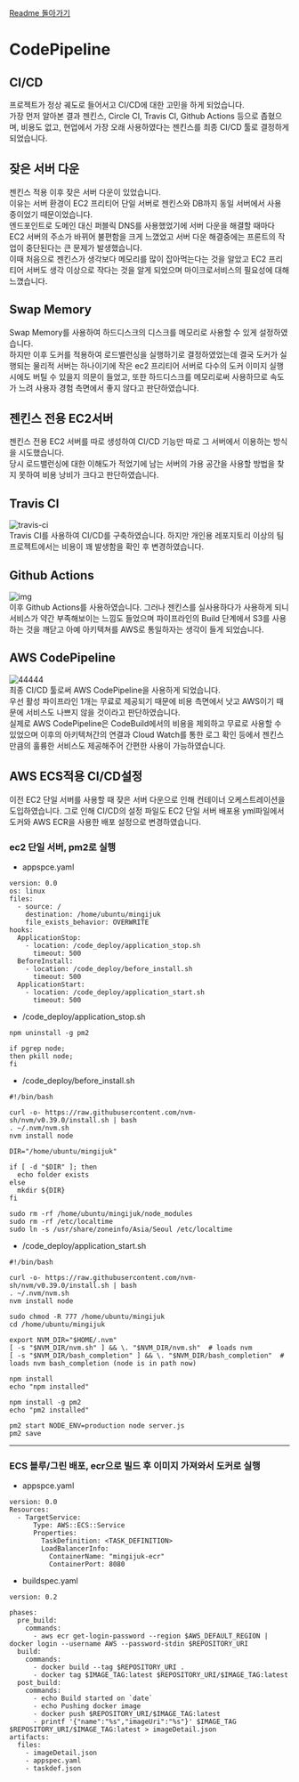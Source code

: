 [Readme 돌아가기](https://github.com/hanghae99-team6-actualProject/backend)  

# CodePipeline

## CI/CD
프로젝트가 정상 궤도로 들어서고 CI/CD에 대한 고민을 하게 되었습니다.  
가장 먼저 알아본 결과 젠킨스, Circle CI, Travis CI, Github Actions 등으로 좁혔으며, 비용도 없고, 현업에서 가장 오래 사용하였다는 젠킨스를 최종 CI/CD 툴로 결정하게 되었습니다.  

## 잦은 서버 다운
젠킨스 적용 이후 잦은 서버 다운이 있었습니다.  
이유는 서버 환경이 EC2 프리티어 단일 서버로 젠킨스와 DB까지 동일 서버에서 사용 중이었기 때문이었습니다.   
엔드포인트로 도메인 대신 퍼블릭 DNS를 사용했었기에 서버 다운을 해결할 때마다 EC2 서버의 주소가 바뀌어 불편함을 크게 느꼈었고 서버 다운 해결중에는 프론트의 작업이 중단된다는 큰 문제가 발생했습니다.  
이때 처음으로 젠킨스가 생각보다 메모리를 많이 잡아먹는다는 것을 알았고 EC2 프리티어 서버도 생각 이상으로 작다는 것을 알게 되었으며 마이크로서비스의 필요성에 대해 느꼈습니다.  

## Swap Memory
Swap Memory를 사용하여 하드디스크의 디스크를 메모리로 사용할 수 있게 설정하였습니다.  
하지만 이후 도커를 적용하여 로드밸런싱을 실행하기로 결정하였었는데 결국 도커가 실행되는 물리적 서버는 하나이기에 작은 ec2 프리티어 서버로 다수의 도커 이미지 실행시에도 버틸 수 있을지 의문이 들었고, 또한 하드디스크를 메모리로써 사용하므로 속도가 느려 사용자 경험 측면에서 좋지 않다고 판단하였습니다.

## 젠킨스 전용 EC2서버
젠킨스 전용 EC2 서버를 따로 생성하여 CI/CD 기능만 따로 그 서버에서 이용하는 방식을 시도했습니다.  
당시 로드밸런싱에 대한 이해도가 적었기에 남는 서버의 가용 공간을 사용할 방법을 찾지 못하여 비용 낭비가 크다고 판단하였습니다.

## Travis CI 
![travis-ci](https://user-images.githubusercontent.com/42149645/146668486-52843d32-0d5c-46e2-8c44-b267b7b75151.jpg)  
Travis CI를 사용하여 CI/CD를 구축하였습니다. 하지만 개인용 레포지토리 이상의 팀 프로젝트에서는 비용이 꽤 발생함을 확인 후 변경하였습니다.  

## Github Actions
![img](https://user-images.githubusercontent.com/42149645/146668561-a36bac5b-a9c9-404b-8562-850466e26c99.png)  
이후 Github Actions를 사용하였습니다. 그러나 젠킨스를 실사용하다가 사용하게 되니 서비스가 약간 부족해보이는 느낌도 들었으며 파이프라인의 Build 단계에서 S3를 사용하는 것을 깨닫고 아예 아키텍쳐를 AWS로 통일하자는 생각이 들게 되었습니다.

## AWS CodePipeline
![44444](https://user-images.githubusercontent.com/42149645/146668655-1a1d592d-2c12-4c0f-8050-8a69c24dc5d2.png)  
최종 CI/CD 툴로써 AWS CodePipeline을 사용하게 되었습니다.  
우선 활성 파이프라인 1개는 무료로 제공되기 때문에 비용 측면에서 낫고 AWS이기 때문에 서비스도 나쁘지 않을 것이라고 판단하였습니다.   
실제로 AWS CodePipeline은 CodeBuild에서의 비용을 제외하고 무료로 사용할 수 있었으며 이후의 아키텍쳐간의 연결과 Cloud Watch를 통한 로그 확인 등에서 젠킨스만큼의 훌륭한 서비스도 제공해주어 간편한 사용이 가능하였습니다.

## AWS ECS적용 CI/CD설정
이전 EC2 단일 서버를 사용할 때 잦은 서버 다운으로 인해 컨테이너 오케스트레이션을 도입하였습니다. 그로 인해 CI/CD의 설정 파일도 EC2 단일 서버 배포용 yml파일에서 도커와 AWS ECR을 사용한 배포 설정으로 변경하였습니다.

### ec2 단일 서버, pm2로 실행
- appspce.yaml
```
version: 0.0
os: linux
files:
  - source: /
    destination: /home/ubuntu/mingijuk
    file_exists_behavior: OVERWRITE
hooks:
  ApplicationStop:
    - location: /code_deploy/application_stop.sh
      timeout: 500
  BeforeInstall:
    - location: /code_deploy/before_install.sh
      timeout: 500
  ApplicationStart:
    - location: /code_deploy/application_start.sh
      timeout: 500
```

- /code_deploy/application_stop.sh
```
npm uninstall -g pm2

if pgrep node; 
then pkill node; 
fi
```
- /code_deploy/before_install.sh
```
#!/bin/bash

curl -o- https://raw.githubusercontent.com/nvm-sh/nvm/v0.39.0/install.sh | bash
. ~/.nvm/nvm.sh
nvm install node

DIR="/home/ubuntu/mingijuk"

if [ -d "$DIR" ]; then
  echo folder exists
else 
  mkdir ${DIR}
fi

sudo rm -rf /home/ubuntu/mingijuk/node_modules
sudo rm -rf /etc/localtime
sudo ln -s /usr/share/zoneinfo/Asia/Seoul /etc/localtime
```
- /code_deploy/application_start.sh 
```
#!/bin/bash

curl -o- https://raw.githubusercontent.com/nvm-sh/nvm/v0.39.0/install.sh | bash
. ~/.nvm/nvm.sh
nvm install node

sudo chmod -R 777 /home/ubuntu/mingijuk
cd /home/ubuntu/mingijuk

export NVM_DIR="$HOME/.nvm"	
[ -s "$NVM_DIR/nvm.sh" ] && \. "$NVM_DIR/nvm.sh"  # loads nvm	
[ -s "$NVM_DIR/bash_completion" ] && \. "$NVM_DIR/bash_completion"  # loads nvm bash_completion (node is in path now)

npm install
echo "npm installed"

npm install -g pm2
echo "pm2 installed"

pm2 start NODE_ENV=production node server.js
pm2 save
```

---

### ECS 블루/그린 배포, ecr으로 빌드 후 이미지 가져와서 도커로 실행
- appspce.yaml
```
version: 0.0
Resources:
  - TargetService:
      Type: AWS::ECS::Service
      Properties:
        TaskDefinition: <TASK_DEFINITION>
        LoadBalancerInfo:
          ContainerName: "mingijuk-ecr"
          ContainerPort: 8080
```
- buildspec.yaml
```
version: 0.2

phases:
  pre_build:
    commands:
      - aws ecr get-login-password --region $AWS_DEFAULT_REGION | docker login --username AWS --password-stdin $REPOSITORY_URI
  build:
    commands:
      - docker build --tag $REPOSITORY_URI .
      - docker tag $IMAGE_TAG:latest $REPOSITORY_URI/$IMAGE_TAG:latest
  post_build:
    commands:
      - echo Build started on `date`
      - echo Pushing docker image
      - docker push $REPOSITORY_URI/$IMAGE_TAG:latest
      - printf '{"name":"%s","imageUri":"%s"}' $IMAGE_TAG $REPOSITORY_URI/$IMAGE_TAG:latest > imageDetail.json
artifacts:
  files:
    - imageDetail.json
    - appspec.yaml
    - taskdef.json
```
